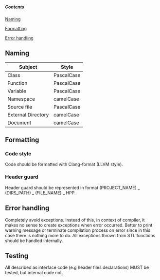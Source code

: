 ##### Contents

[Naming](#Naming)

[Formatting](#Formatting)

[Error handling](#Error-handling)

## Naming
| Subject            | Style         |
| ------------------ | ------------- |
| Class              | PascalCase    |
| Function           | PascalCase    |
| Variable           | PascalCase    |
| Namespace          | camelCase     |
| Source file        | PascalCase    |
| External Directory | camelCase     |
| Document           | camelCase     |

## Formatting

### Code style
Code should be formatted with Clang-format (LLVM style).

### Header guard
Header guard should be represented in format (PROJECT_NAME) _ (DIRS_PATH) _ (FILE_NAME) _ HPP.

## Error handling
Completely avoid exceptions. Instead of this, in context of compiler, it makes no sense to create exceptions when
error occurred. Better to print warning message or terminate compilation process on error since in this case
there is nothing more to do. All exceptions thrown from STL functions should be handled internally.

## Testing
All described as interface code (e.g header files declarations) MUST be tested, but internal code not.
